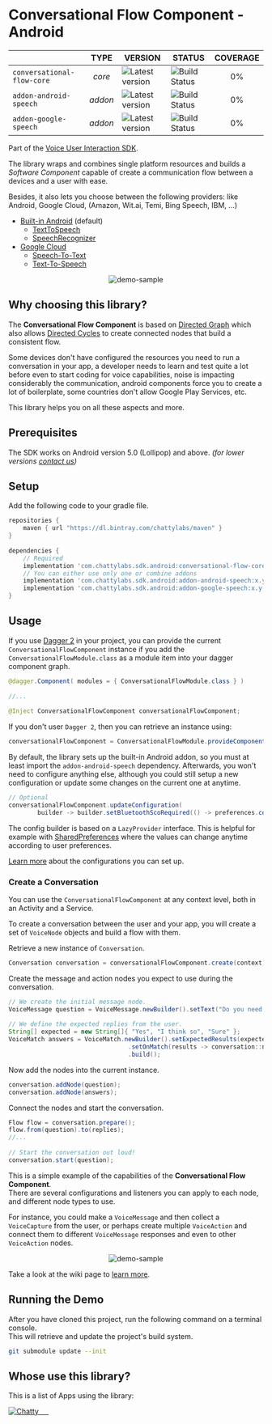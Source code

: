 # Conversational Flow Component - Android

|                   	     | TYPE  	| VERSION 	            | STATUS 	          | COVERAGE  |
|--------------------------- |:-------:	|---------------------- |-------------------- |:--------: |
| `conversational-flow-core` | _core_  	| ![Latest version][i1] | ![Build Status][i4] | 0%        |
| `addon-android-speech`     | _addon_ 	| ![Latest version][i2] | ![Build Status][i5] | 0%        |
| `addon-google-speech`      | _addon_	| ![Latest version][i3] | ![Build Status][i6] | 0%        |


Part of the [Voice User Interaction SDK]().

The library wraps and combines single platform resources and builds 
a _Software Component_ capable of create a communication flow between a devices and a user with ease.

Besides, it also lets you choose between the following providers:
like Android, Google Cloud, 
(Amazon, Wit.ai, Temi, Bing Speech, IBM, ...)

- [Built-in Android](https://developers.google.com/voice-actions/interaction/voice-interactions) (default)
    - [TextToSpeech](https://developer.android.com/reference/android/speech/tts/TextToSpeech)
    - [SpeechRecognizer](https://developer.android.com/reference/android/speech/SpeechRecognizer)
- [Google Cloud](https://cloud.google.com/)
    - [Speech-To-Text](https://cloud.google.com/speech-to-text/)
    - [Text-To-Speech](https://cloud.google.com/text-to-speech/)

<p align="center"><img src="assets/demo-sample.jpg" alt="demo-sample"/></p>

## Why choosing this library?

The **Conversational Flow Component** is based on [Directed Graph](https://en.wikipedia.org/wiki/Directed_graph) 
which also allows [Directed Cycles](https://en.wikipedia.org/wiki/Cycle_(graph_theory)) 
to create connected nodes that build a consistent flow.

Some devices don't have configured the resources you need to run a conversation in your app, 
a developer needs to learn and test quite a lot before even to start coding for voice capabilities, noise is impacting 
considerably the communication, android components force you to create a lot of boilerplate, some countries don't 
allow Google Play Services, etc.

This library helps you on all these aspects and more.
    
    
## Prerequisites
The SDK works on Android version 5.0 (Lollipop) and above. _(for lower versions [contact us](mailto:hello@chattylabs.com))_

## Setup
Add the following code to your gradle file.

```groovy
repositories {
    maven { url "https://dl.bintray.com/chattylabs/maven" }
}
 
dependencies {
    // Required
    implementation 'com.chattylabs.sdk.android:conversational-flow-core:x.y.z'
    // You can either use only one or combine addons
    implementation 'com.chattylabs.sdk.android:addon-android-speech:x.y.z'
    implementation 'com.chattylabs.sdk.android:addon-google-speech:x.y.z'
}
```

## Usage

If you use [Dagger 2](https://google.github.io/dagger/) in your project, 
you can provide the current `ConversationalFlowComponent` instance if you add the `ConversationalFlowModule.class` 
as a module item into your dagger component graph.

```java
@dagger.Component( modules = { ConversationalFlowModule.class } )
 
//...
 
@Inject ConversationalFlowComponent conversationalFlowComponent;
```

If you don't user `Dagger 2`, then you can retrieve an instance using:

```java
conversationalFlowComponent = ConversationalFlowModule.provideComponent(new ILoggerImpl());
```

By default, the library sets up the built-in Android addon, 
so you must at least import the `addon-android-speech` dependency. 
Afterwards, you won't need to configure anything else, although you could still setup a new configuration 
or update some changes on the current one at anytime.

```java
// Optional
conversationalFlowComponent.updateConfiguration(
        builder -> builder.setBluetoothScoRequired(() -> preferences.connectToBluetoothSco()).build());
```

The config builder is based on a `LazyProvider` interface. 
This is helpful for example with [SharedPreferences]() where the values can change anytime according 
to user preferences.

[Learn more]() about the configurations you can set up.

### Create a Conversation

You can use the `ConversationalFlowComponent` at any context level, both in an Activity and a Service. 

To create a conversation between the user and your app, you will create a set of `VoiceNode` objects and build a flow with them.

Retrieve a new instance of `Conversation`.

```java
Conversation conversation = conversationalFlowComponent.create(context);
```

Create the message and action nodes you expect to use during the conversation.

```java
// We create the initial message node.
VoiceMessage question = VoiceMessage.newBuilder().setText("Do you need help?").build();
 
// We define the expected replies from the user.
String[] expected = new String[]{ "Yes", "I think so", "Sure" };
VoiceMatch answers = VoiceMatch.newBuilder().setExpectedResults(expected)
                                 .setOnMatch(results -> conversation::next)
                                 .build();
```

Now add the nodes into the current instance.

```java
conversation.addNode(question);
conversation.addNode(answers);
```

Connect the nodes and start the conversation.

```java
Flow flow = conversation.prepare();
flow.from(question).to(replies);
//...
 
// Start the conversation out loud!
conversation.start(question);
```

This is a simple example of the capabilities of the **Conversational Flow Component**. 
<br/>There are several configurations and listeners you can apply to each node, and different node types to use.

For instance, you could make a `VoiceMessage` and then collect a `VoiceCapture` from the user, 
or perhaps create multiple `VoiceAction` and connect them to different `VoiceMessage` responses 
and even to other `VoiceAction` nodes.

<p align="center"><img src="assets/demo-sample.jpg" alt="demo-sample"/></p>

Take a look at the wiki page to [learn more]().

## Running the Demo
After you have cloned this project, run the following command on a terminal console. 
<br/>This will retrieve and update the project's build system.

```bash
git submodule update --init
```

## Whose use this library?
This is a list of Apps using the library:

<a href="https://play.google.com/store/apps/details?id=com.Chatty"><img src="https://lh3.googleusercontent.com/BwP_HPbu2G523jUQitRcfgADe5qKxZclxAbESmM4xaTNFS3ckz5uqkh12OimzqPC=s50-rw" alt="Chatty" title="Chatty"/> &nbsp;&nbsp; 
&nbsp;

[i1]: https://api.bintray.com/packages/chattylabs/maven/voice-interaction/images/download.svg?label=Latest%20version
[i2]: https://api.bintray.com/packages/chattylabs/maven/voice-interaction/images/download.svg?label=Latest%20version
[i3]: https://api.bintray.com/packages/chattylabs/maven/voice-interaction/images/download.svg?label=Latest%20version

[i4]: https://app.bitrise.io/app/ad178a030b96de53/status.svg?token=Om0YDuYQ4vGPjsP0c_EbYQ&branch=master
[i5]: https://app.bitrise.io/app/ad178a030b96de53/status.svg?token=Om0YDuYQ4vGPjsP0c_EbYQ&branch=master
[i6]: https://app.bitrise.io/app/ad178a030b96de53/status.svg?token=Om0YDuYQ4vGPjsP0c_EbYQ&branch=master